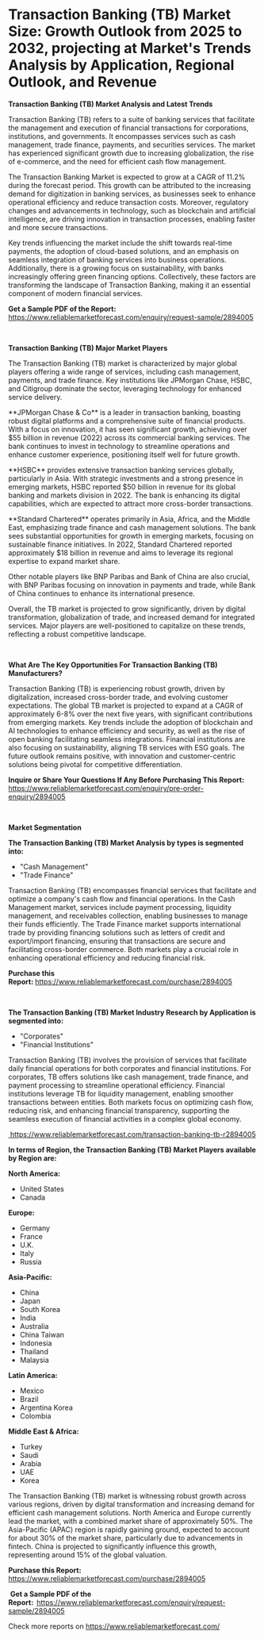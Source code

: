 <p><h1>Transaction Banking (TB) Market Size: Growth Outlook from 2025 to 2032, projecting at Market's Trends Analysis by Application, Regional Outlook, and Revenue</h1></p><p><strong>Transaction Banking (TB) Market Analysis and Latest Trends</strong></p>
<p><p>Transaction Banking (TB) refers to a suite of banking services that facilitate the management and execution of financial transactions for corporations, institutions, and governments. It encompasses services such as cash management, trade finance, payments, and securities services. The market has experienced significant growth due to increasing globalization, the rise of e-commerce, and the need for efficient cash flow management.</p><p>The Transaction Banking Market is expected to grow at a CAGR of 11.2% during the forecast period. This growth can be attributed to the increasing demand for digitization in banking services, as businesses seek to enhance operational efficiency and reduce transaction costs. Moreover, regulatory changes and advancements in technology, such as blockchain and artificial intelligence, are driving innovation in transaction processes, enabling faster and more secure transactions.</p><p>Key trends influencing the market include the shift towards real-time payments, the adoption of cloud-based solutions, and an emphasis on seamless integration of banking services into business operations. Additionally, there is a growing focus on sustainability, with banks increasingly offering green financing options. Collectively, these factors are transforming the landscape of Transaction Banking, making it an essential component of modern financial services.</p></p>
<p><strong>Get a Sample PDF of the Report:&nbsp;</strong> <a href="https://www.reliablemarketforecast.com/enquiry/request-sample/2894005?utm_campaign=3491&utm_medium=2&utm_source=Github&utm_content=ia&utm_term=15032025&utm_id=transaction-banking-tb">https://www.reliablemarketforecast.com/enquiry/request-sample/2894005</a></p>
<p>&nbsp;</p>
<p><strong>Transaction Banking (TB) Major Market Players</strong></p>
<p><p>The Transaction Banking (TB) market is characterized by major global players offering a wide range of services, including cash management, payments, and trade finance. Key institutions like JPMorgan Chase, HSBC, and Citigroup dominate the sector, leveraging technology for enhanced service delivery. </p><p>**JPMorgan Chase & Co** is a leader in transaction banking, boasting robust digital platforms and a comprehensive suite of financial products. With a focus on innovation, it has seen significant growth, achieving over $55 billion in revenue (2022) across its commercial banking services. The bank continues to invest in technology to streamline operations and enhance customer experience, positioning itself well for future growth.</p><p>**HSBC** provides extensive transaction banking services globally, particularly in Asia. With strategic investments and a strong presence in emerging markets, HSBC reported $50 billion in revenue for its global banking and markets division in 2022. The bank is enhancing its digital capabilities, which are expected to attract more cross-border transactions.</p><p>**Standard Chartered** operates primarily in Asia, Africa, and the Middle East, emphasizing trade finance and cash management solutions. The bank sees substantial opportunities for growth in emerging markets, focusing on sustainable finance initiatives. In 2022, Standard Chartered reported approximately $18 billion in revenue and aims to leverage its regional expertise to expand market share.</p><p>Other notable players like BNP Paribas and Bank of China are also crucial, with BNP Paribas focusing on innovation in payments and trade, while Bank of China continues to enhance its international presence. </p><p>Overall, the TB market is projected to grow significantly, driven by digital transformation, globalization of trade, and increased demand for integrated services. Major players are well-positioned to capitalize on these trends, reflecting a robust competitive landscape.</p></p>
<p>&nbsp;</p>
<p><strong>What Are The Key Opportunities For Transaction Banking (TB) Manufacturers?</strong></p>
<p><p>Transaction Banking (TB) is experiencing robust growth, driven by digitalization, increased cross-border trade, and evolving customer expectations. The global TB market is projected to expand at a CAGR of approximately 6-8% over the next five years, with significant contributions from emerging markets. Key trends include the adoption of blockchain and AI technologies to enhance efficiency and security, as well as the rise of open banking facilitating seamless integrations. Financial institutions are also focusing on sustainability, aligning TB services with ESG goals. The future outlook remains positive, with innovation and customer-centric solutions being pivotal for competitive differentiation.</p></p>
<p><strong>Inquire or Share Your Questions If Any Before Purchasing This Report:</strong> <a href="https://www.reliablemarketforecast.com/enquiry/pre-order-enquiry/2894005?utm_campaign=3491&utm_medium=2&utm_source=Github&utm_content=ia&utm_term=15032025&utm_id=transaction-banking-tb">https://www.reliablemarketforecast.com/enquiry/pre-order-enquiry/2894005</a></p>
<p>&nbsp;</p>
<p><strong>Market Segmentation</strong></p>
<p><strong>The Transaction Banking (TB) Market Analysis by types is segmented into:</strong></p>
<p><ul><li>"Cash Management"</li><li>"Trade Finance"</li></ul></p>
<p><p>Transaction Banking (TB) encompasses financial services that facilitate and optimize a company's cash flow and financial operations. In the Cash Management market, services include payment processing, liquidity management, and receivables collection, enabling businesses to manage their funds efficiently. The Trade Finance market supports international trade by providing financing solutions such as letters of credit and export/import financing, ensuring that transactions are secure and facilitating cross-border commerce. Both markets play a crucial role in enhancing operational efficiency and reducing financial risk.</p></p>
<p><strong>Purchase this Report:&nbsp;</strong><a href="https://www.reliablemarketforecast.com/purchase/2894005?utm_campaign=3491&utm_medium=2&utm_source=Github&utm_content=ia&utm_term=15032025&utm_id=transaction-banking-tb">https://www.reliablemarketforecast.com/purchase/2894005</a></p>
<p>&nbsp;</p>
<p><strong>The Transaction Banking (TB) Market Industry Research by Application is segmented into:</strong></p>
<p><ul><li>"Corporates"</li><li>"Financial Institutions"</li></ul></p>
<p><p>Transaction Banking (TB) involves the provision of services that facilitate daily financial operations for both corporates and financial institutions. For corporates, TB offers solutions like cash management, trade finance, and payment processing to streamline operational efficiency. Financial institutions leverage TB for liquidity management, enabling smoother transactions between entities. Both markets focus on optimizing cash flow, reducing risk, and enhancing financial transparency, supporting the seamless execution of financial activities in a complex global economy.</p></p>
<p><a href="https://www.reliablemarketforecast.com/transaction-banking-tb-r2894005?utm_campaign=3491&utm_medium=2&utm_source=Github&utm_content=ia&utm_term=15032025&utm_id=transaction-banking-tb">&nbsp;https://www.reliablemarketforecast.com/transaction-banking-tb-r2894005</a></p>
<p><strong>In terms of Region, the Transaction Banking (TB) Market Players available by Region are:</strong></p>
<p>
    <p> <strong> North America: </strong>
        <ul>
            <li>United States</li>
            <li>Canada</li>
        </ul>
        </p> 
    <p> <strong> Europe: </strong>
        <ul>
            <li>Germany</li>
            <li>France</li>
            <li>U.K.</li>
            <li>Italy</li>
            <li>Russia</li>
        </ul>
        </p> 
    <p> <strong> Asia-Pacific: </strong>
        <ul>
            <li>China</li>
            <li>Japan</li>
            <li>South Korea</li>
            <li>India</li>
            <li>Australia</li>
            <li>China Taiwan</li>
            <li>Indonesia</li>
            <li>Thailand</li>
            <li>Malaysia</li>
        </ul>
        </p> 
    <p> <strong> Latin America: </strong>
        <ul>
            <li>Mexico</li>
            <li>Brazil</li>
            <li>Argentina Korea</li>
            <li>Colombia</li>
        </ul>
        </p> 
    <p> <strong> Middle East & Africa: </strong>
        <ul>
            <li>Turkey</li>
            <li>Saudi</li>
            <li>Arabia</li>
            <li>UAE</li>
            <li>Korea</li>
        </ul>
    </p>
    </p>
<p><p>The Transaction Banking (TB) market is witnessing robust growth across various regions, driven by digital transformation and increasing demand for efficient cash management solutions. North America and Europe currently lead the market, with a combined market share of approximately 50%. The Asia-Pacific (APAC) region is rapidly gaining ground, expected to account for about 30% of the market share, particularly due to advancements in fintech. China is projected to significantly influence this growth, representing around 15% of the global valuation.</p></p>
<p><strong>Purchase this Report: </strong><a href="https://www.reliablemarketforecast.com/purchase/2894005?utm_campaign=3491&utm_medium=2&utm_source=Github&utm_content=ia&utm_term=15032025&utm_id=transaction-banking-tb">https://www.reliablemarketforecast.com/purchase/2894005</a></p>
<p>&nbsp;<strong>Get a Sample PDF of the Report:&nbsp;&nbsp;</strong><a href="https://www.reliablemarketforecast.com/enquiry/request-sample/2894005?utm_campaign=3491&utm_medium=2&utm_source=Github&utm_content=ia&utm_term=15032025&utm_id=transaction-banking-tb">https://www.reliablemarketforecast.com/enquiry/request-sample/2894005</a></p>
<p><strong></strong></p>
<p>Check more reports on <a href="https://www.reliablemarketforecast.com/?utm_campaign=3491&utm_medium=2&utm_source=Github&utm_content=ia&utm_term=15032025&utm_id=transaction-banking-tb">https://www.reliablemarketforecast.com/</a></p>